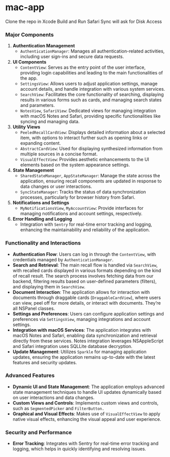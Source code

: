 # mac-app


Clone the repo in Xcode
Build and Run
Safari Sync will ask for Disk Access



### Major Components

1. **Authentication Management**
    - `AuthenticationManager`: Manages all authentication-related activities, including user sign-ins and secure data requests.
2. **UI Components**
    - `ContentView`: Serves as the entry point of the user interface, providing login capabilities and leading to the main functionalities of the app.
    - `SettingsView`: Allows users to adjust application settings, manage account details, and handle integration with various system services.
    - `SearchView`: Facilitates the core functionality of searching, displaying results in various forms such as cards, and managing search states and parameters.
    - `NotesView`, `SafariView`: Dedicated views for managing integration with macOS Notes and Safari, providing specific functionalities like syncing and managing data.
3. **Utility Views**
    - `PeeledRecallCardView`: Displays detailed information about a selected item, with options to interact further such as opening links or expanding content.
    - `AbstractCardView`: Used for displaying synthesized information from multiple sources in a concise format.
    - `VisualEffectView`: Provides aesthetic enhancements to the UI elements based on the system appearance settings.
4. **State Management**
    - `SharedStateManager`, `AppStateManager`: Manage the state across the application, ensuring recall components are updated in response to data changes or user interactions.
    - `SyncStateManager`: Tracks the status of data synchronization processes, particularly for browser history from Safari.
5. **Notifications and Settings**
    - `MyNotificationsView`, `MyAccountView`: Provide interfaces for managing notifications and account settings, respectively.
6. **Error Handling and Logging**
    - Integration with `Sentry` for real-time error tracking and logging, enhancing the maintainability and reliability of the application.

### Functionality and Interactions

- **Authentication Flow**: Users can log in through the `ContentView`, with credentials managed by `AuthenticationManager`.
- **Search and Retrieval**: The main recall flow is handled via `SearchView`, with recalled cards displayed in various formats depending on the kind of recall result. The search process involves fetching data from our backend, filtering results based on user-defined parameters (filters), and displaying them in `SearchView`.
- **Document Interaction**: The application allows for interaction with documents through draggable cards (`DraggableCardView`), where users can view, peel off for more details, or interact with documents. They’re all NSPanel classes.
- **Settings and Preferences**: Users can configure application settings and preferences via `SettingsView`, managing integrations and account settings.
- **Integration with macOS Services**: The application integrates with macOS Notes and Safari, enabling data synchronization and retrieval directly from these services. Notes integration leverages NSAppleScript and Safari integration uses SQLLite database decryption.
- **Update Management**: Utilizes `Sparkle` for managing application updates, ensuring the application remains up-to-date with the latest features and security updates.

### Advanced Features

- **Dynamic UI and State Management**: The application employs advanced state management techniques to handle UI updates dynamically based on user interactions and data changes.
- **Custom Views and Controls**: Implements custom views and controls, such as `SegmentedPicker` and `FilterButton.`
- **Graphical and Visual Effects**: Makes use of `VisualEffectView` to apply native visual effects, enhancing the visual appeal and user experience.

### Security and Performance

- **Error Tracking**: Integrates with Sentry for real-time error tracking and logging, which helps in quickly identifying and resolving issues.
